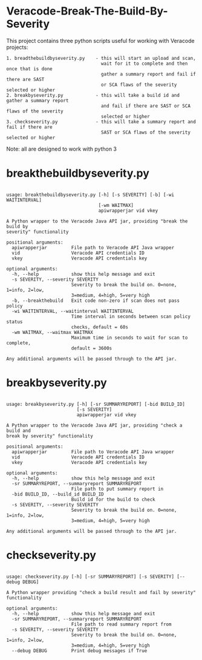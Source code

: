 # Veracode-Break-The-Build-By-Severity

This project contains three python scripts useful for working with Veracode projects:
    
    1. breadthebuildbyseverity.py    - this will start an upload and scan, 
                                       wait for it to complete and then once that is done 
                                       gather a summary report and fail if there are SAST 
                                       or SCA flaws of the severity selected or higher
    2. breakbyseverity.py            - this will take a build id and gather a summary report 
                                       and fail if there are SAST or SCA flaws of the severity
                                       selected or higher
    3. checkseverity.py              - this will take a summary report and fail if there are 
                                       SAST or SCA flaws of the severity selected or higher

Note: all are designed to work with python 3

# breakthebuildbyseverity.py
<pre><code>    
usage: breakthebuildbyseverity.py [-h] [-s SEVERITY] [-b] [-wi WAITINTERVAL]
                                  [-wm WAITMAX]
                                  apiwrapperjar vid vkey

A Python wrapper to the Veracode Java API jar, providing "break the build by
severity" functionality 

positional arguments:
  apiwrapperjar         File path to Veracode API Java wrapper
  vid                   Veracode API credentials ID
  vkey                  Veracode API credentials key

optional arguments:
  -h, --help            show this help message and exit
  -s SEVERITY, --severity SEVERITY
                        Severity to break the build on. 0=none, 1=info, 2=low,
                        3=medium, 4=high, 5=very high
  -b, --breakthebuild   Exit code non-zero if scan does not pass policy
  -wi WAITINTERVAL, --waitinterval WAITINTERVAL
                        Time interval in seconds between scan policy status
                        checks, default = 60s
  -wm WAITMAX, --waitmax WAITMAX
                        Maximum time in seconds to wait for scan to complete,
                        default = 3600s

Any additional arguments will be passed through to the API jar.
</pre></code>    

# breakbyseverity.py
<pre><code>    
usage: breakbyseverity.py [-h] [-sr SUMMARYREPORT] [-bid BUILD_ID]
                          [-s SEVERITY]
                          apiwrapperjar vid vkey

A Python wrapper to the Veracode Java API jar, providing "check a build and
break by severity" functionality

positional arguments:
  apiwrapperjar         File path to Veracode API Java wrapper
  vid                   Veracode API credentials ID
  vkey                  Veracode API credentials key

optional arguments:
  -h, --help            show this help message and exit
  -sr SUMMARYREPORT, --summaryreport SUMMARYREPORT
                        File path to put summary report in
  -bid BUILD_ID, --build_id BUILD_ID
                        Build id for the build to check
  -s SEVERITY, --severity SEVERITY
                        Severity to break the build on. 0=none, 1=info, 2=low,
                        3=medium, 4=high, 5=very high

Any additional arguments will be passed through to the API jar.
</pre></code>    

# checkseverity.py
<pre><code>    
usage: checkseverity.py [-h] [-sr SUMMARYREPORT] [-s SEVERITY] [--debug DEBUG]

A Python wrapper providing "check a build result and fail by severity"
functionality

optional arguments:
  -h, --help            show this help message and exit
  -sr SUMMARYREPORT, --summaryreport SUMMARYREPORT
                        File path to read summary report from
  -s SEVERITY, --severity SEVERITY
                        Severity to break the build on. 0=none, 1=info, 2=low,
                        3=medium, 4=high, 5=very high
  --debug DEBUG         Print debug messages if True
</pre></code>    
